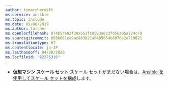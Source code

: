 ```yaml
---
author: tomarchermsft
ms.service: ansible
ms.topic: include
ms.date: 05/06/2019
ms.author: tarcher
ms.openlocfilehash: 874b5de03f38a552fc8683a6c3fd56a85a724c70
ms.sourcegitcommit: 858b061ed9ac883821a0485054b8076e2e719821
ms.translationtype: HT
ms.contentlocale: ja-JP
ms.lasthandoff: 04/28/2020
ms.locfileid: "82275316"
---
```

- **仮想マシン スケール セット**:スケール セットがまだない場合は、[Ansible を使用してスケール セットを構成](../vm-scale-set-configure.md)します。
